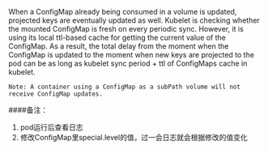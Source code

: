 
When a ConfigMap already being consumed in a volume is updated, projected keys are eventually updated as well. Kubelet is checking whether the mounted ConfigMap is fresh on every periodic sync. However, it is using its local ttl-based cache for getting the current value of the ConfigMap. As a result, the total delay from the moment when the ConfigMap is updated to the moment when new keys are projected to the pod can be as long as kubelet sync period + ttl of ConfigMaps cache in kubelet.

    Note: A container using a ConfigMap as a subPath volume will not receive ConfigMap updates.

####备注：
1. pod运行后查看日志
2. 修改ConfigMap里special.level的值，过一会日志就会根据修改的值变化